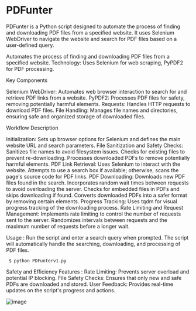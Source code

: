 # PDFunter
PDFunter is a Python script designed to automate the process of finding and downloading PDF files from a specified website. It uses Selenium WebDriver to navigate the website and search for PDF files based on a user-defined query.

Automates the process of finding and downloading PDF files from a specified website. Technology: Uses Selenium for web scraping, PyPDF2 for PDF processing.

Key Components

Selenium WebDriver: Automates web browser interaction to search for and retrieve PDF links from a website.
PyPDF2: Processes PDF files for safety, removing potentially harmful elements.
Requests: Handles HTTP requests to download PDF files.
File Handling: Manages file names and directories, ensuring safe and organized storage of downloaded files.

Workflow Description

Initialization: Sets up browser options for Selenium and defines the main website URL and search parameters.
    File Sanitization and Safety Checks:
        Sanitizes file names to avoid filesystem issues.
        Checks for existing files to prevent re-downloading.
        Processes downloaded PDFs to remove potentially harmful elements.
    PDF Link Retrieval:
        Uses Selenium to interact with the website.
        Attempts to use a search box if available; otherwise, scans the page's source code for PDF links.
    PDF Downloading:
        Downloads new PDF files found in the search.
        Incorporates random wait times between requests to avoid overloading the server.
        Checks for embedded files in PDFs and skips downloading if found.
        Converts downloaded PDFs into a safer format by removing certain elements.
    Progress Tracking: Uses tqdm for visual progress tracking of the downloading process.
    Rate Limiting and Request Management:
        Implements rate limiting to control the number of requests sent to the server.
        Randomizes intervals between requests and the maximum number of requests before a longer wait.

Usage :
    Run the script and enter a search query when prompted.
    The script will automatically handle the searching, downloading, and processing of PDF files.

     $ python PDFunterv1.py

Safety and Efficiency Features :
    Rate Limiting: Prevents server overload and potential IP blocking.
    File Safety Checks: Ensures that only new and safe PDFs are downloaded and stored.
    User Feedback: Provides real-time updates on the script's progress and actions.

![image](https://github.com/wyzed/PDFunter/assets/1706569/0e4d43c7-e9b7-4fd4-aecf-9dd071194e41)



    
